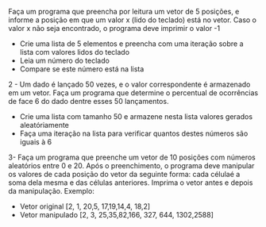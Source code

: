 Faça um programa que preencha por leitura um vetor de 5 posições, e informe a posição em que um valor x (lido do teclado) está no vetor. Caso o valor x não seja encontrado, o
programa deve imprimir o valor -1 
- Crie uma lista de 5 elementos e preencha com uma iteração sobre a lista com valores lidos do teclado
- Leia um número do teclado
- Compare se este número está na lista

2 - Um dado é lançado 50 vezes, e o valor correspondente é armazenado em um vetor. Faça um programa que determine o percentual de ocorrências de face 6 do dado dentre esses 50
lançamentos.
- Crie uma lista com tamanho 50 e armazene nesta lista valores gerados aleatóriamente
- Faça uma iteração na lista para verificar quantos destes números são iguais à 6

3- Faça um programa que preenche um vetor de 10 posições com números aleatórios entre 0 e 20. Após o preenchimento, o programa deve manipular os valores de cada posição do vetor da seguinte forma:
cada célulaé a soma dela mesma e das células anteriores. Imprima o vetor antes e depois da manipulação. Exemplo:
- Vetor original [2, 1, 20,5, 17,19,14,4, 18,2]
- Vetor manipulado [2, 3, 25,35,82,166, 327, 644, 1302,2588]
